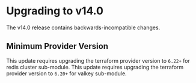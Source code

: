 # Upgrading to v14.0

The v14.0 release contains backwards-incompatible changes.

## Minimum Provider Version
This update requires upgrading the terraform provider version to `6.22+` for redis cluster sub-module.
This update requires upgrading the terraform provider version to `6.20+` for valkey sub-module.
